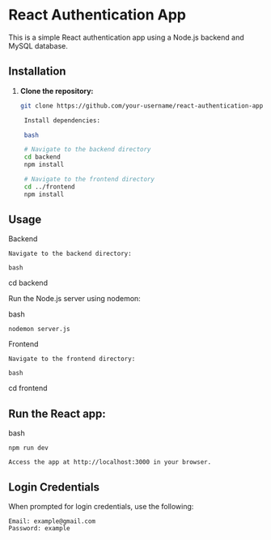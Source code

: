 # React Authentication App

This is a simple React authentication app using a Node.js backend and MySQL database.

## Installation

1. **Clone the repository:**
   ```bash
   git clone https://github.com/your-username/react-authentication-app.git

    Install dependencies:

    bash

    # Navigate to the backend directory
    cd backend
    npm install

    # Navigate to the frontend directory
    cd ../frontend
    npm install

## Usage
Backend

    Navigate to the backend directory:

    bash

cd backend

Run the Node.js server using nodemon:

bash

    nodemon server.js

Frontend

    Navigate to the frontend directory:

    bash

cd frontend

## Run the React app:

bash

    npm run dev

    Access the app at http://localhost:3000 in your browser.

## Login Credentials

When prompted for login credentials, use the following:

    Email: example@gmail.com
    Password: example